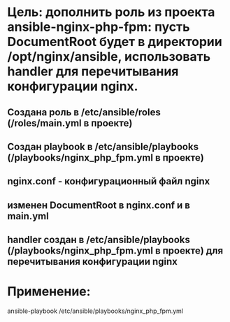 # Цель: дополнить роль из проекта ansible-nginx-php-fpm: пусть DocumentRoot будет в директории /opt/nginx/ansible, использовать handler для перечитывания конфигурации nginx.

## Создана роль в /etc/ansible/roles (/roles/main.yml в проекте)

## Создан playbook в /etc/ansible/playbooks (/playbooks/nginx_php_fpm.yml в проекте)

## nginx.conf - конфигурационный файл nginx 

## изменен DocumentRoot в nginx.conf и в main.yml

## handler создан в /etc/ansible/playbooks (/playbooks/nginx_php_fpm.yml в проекте) для перечитывания конфигурации nginx

# Применение:
ansible-playbook /etc/ansible/playbooks/nginx_php_fpm.yml
